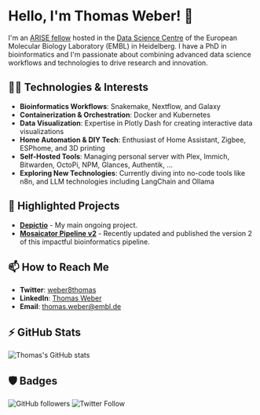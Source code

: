 # Hello, I'm Thomas Weber! 👋

I'm an [ARISE fellow](https://www.embl.org/about/info/arise/) hosted in the [Data Science Centre](https://www.embl.org/about/programme/data-sciences-plans/) of the European Molecular Biology Laboratory (EMBL) in Heidelberg. I have a PhD in bioinformatics and I'm passionate about combining advanced data science workflows and technologies to drive research and innovation.

## 👨‍💻 Technologies & Interests

- **Bioinformatics Workflows**: Snakemake, Nextflow, and Galaxy
- **Containerization & Orchestration**: Docker and Kubernetes
- **Data Visualization**: Expertise in Plotly Dash for creating interactive data visualizations
- **Home Automation & DIY Tech**: Enthusiast of Home Assistant, Zigbee, ESPhome, and 3D printing
- **Self-Hosted Tools**: Managing personal server with Plex, Immich, Bitwarden, OctoPi, NPM, Glances, Authentik, ...
- **Exploring New Technologies**: Currently diving into no-code tools like n8n, and LLM technologies including LangChain and Ollama

## 🌟 Highlighted Projects

- **[Depictio](https://github.com/weber8thomas/depictio)** - My main ongoing project.
- **[Mosaicator Pipeline v2](https://github.com/friendsofstrandseq/mosaicatcher-pipeline)** - Recently updated and published the version 2 of this impactful bioinformatics pipeline.

## 📫 How to Reach Me

- **Twitter**: [weber8thomas](https://twitter.com/weber8thomas)
- **LinkedIn**: [Thomas Weber](https://www.linkedin.com/in/weber-thomas/)
- **Email**: [thomas.weber@embl.de](mailto:thomas.weber@embl.de)

## ⚡ GitHub Stats

![Thomas's GitHub stats](https://github-readme-stats.vercel.app/api?username=weber8thomas&show_icons=true&theme=radical)

## 🛡️ Badges

![GitHub followers](https://img.shields.io/github/followers/weber8thomas?style=social)
![Twitter Follow](https://img.shields.io/twitter/follow/weber8thomas?style=social)
